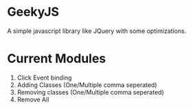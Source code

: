 # GeekyJS
A simple javascript library like JQuery with some optimizations.

# Current Modules
1. Click Event binding
2. Adding Classes (One/Multiple comma seperated)
3. Removing classes (One/Multiple comma seperated)
4. Remove All
